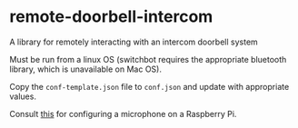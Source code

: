 # remote-doorbell-intercom
A library for remotely interacting with an intercom doorbell system 

Must be run from a linux OS (switchbot requires the appropriate bluetooth library, which is unavailable on Mac OS).

Copy the `conf-template.json` file to `conf.json` and update with appropriate values.

Consult [this](https://developers.google.com/assistant/sdk/guides/library/python/embed/audio) for configuring a microphone on a Raspberry Pi.
